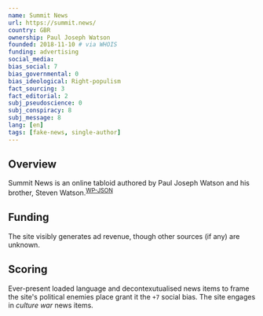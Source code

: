 ```yaml
---
name: Summit News
url: https://summit.news/
country: GBR
ownership: Paul Joseph Watson
founded: 2018-11-10 # via WHOIS
funding: advertising
social_media:
bias_social: 7
bias_governmental: 0
bias_ideological: Right-populism
fact_sourcing: 3
fact_editorial: 2
subj_pseudoscience: 0
subj_conspiracy: 8
subj_message: 8
lang: [en]
tags: [fake-news, single-author]
---
```


## Overview
Summit News is an online tabloid authored by Paul Joseph Watson and his brother, Steven Watson.<sup>[WP-JSON](https://summit.news/wp-json/wp/v2/users/)</sup>

## Funding
The site visibly generates ad revenue, though other sources (if any) are unknown.

## Scoring
Ever-present loaded language and decontexutualised news items to frame the site's political enemies place grant it the `+7` social bias. The site engages in _culture war_ news items.